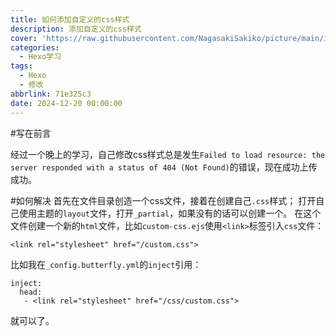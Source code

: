 ```yaml
---
title: 如何添加自定义的css样式
description: 添加自定义的css样式
cover: 'https://raw.githubusercontent.com/NagasakiSakiko/picture/main/img/1200'
categories:
  - Hexo学习
tags:
  - Hexo
  - 修改
abbrlink: 71e325c3
date: 2024-12-20 00:00:00
---
```

#写在前言

经过一个晚上的学习，自己修改css样式总是发生`Failed to load resource: the server responded with a status of 404 (Not Found)`的错误，现在成功上传成功。

#如何解决
首先在文件目录创造一个css文件，接着在创建自己`.css`样式；
打开自己使用主题的`layout`文件，打开`_partial`，如果没有的话可以创建一个。
在这个文件创建一个新的`html`文件，比如`custom-css.ejs`使用`<link>`标签引入`css`文件：
```
<link rel="stylesheet" href="/custom.css">
```
比如我在`_config.butterfly.yml`的`inject`引用：
```
inject:
  head:
   - <link rel="stylesheet" href="/css/custom.css">
```
就可以了。
